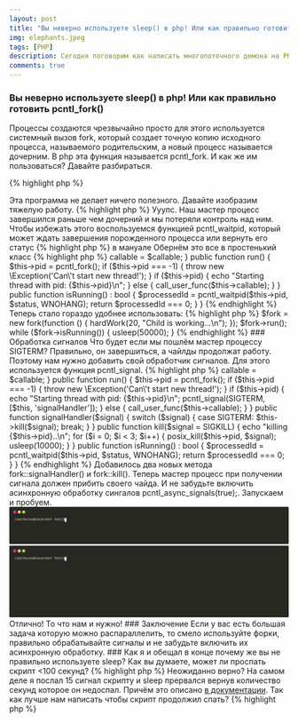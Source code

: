 ```yaml
---
layout: post
title: "Вы неверно используете sleep() в php! Или как правильно готовить pcntl_fork()"
img: elephants.jpeg
tags: [PHP]
description: Сегодня поговорим как написать многопоточного демона на PHP и не отстрелить себе ногу, а кто дочитает до конца, узнает, почему неверно использует sleep().
comments: true
---
```




### Вы неверно используете sleep() в php! Или как правильно готовить pcntl_fork()

Процессы создаются чрезвычайно просто для этого используется системный вызов fork, который создает точную копию исходного процесса, называемого родительским, а новый процесс называется дочерним.
В php эта функция называется pcntl_fork. И как же им пользоваться? Давайте разбираться.

{% highlight php %}
<?phpf

$pid = pcntl_fork();
if ($pid) {
    echo "Master process. Child pid is: {$pid}\n";
} else {
    echo "Child process. Pid {$pid}\n";
}
{% endhighlight %}

Функция pcntl_fork() в случае успеха возвращает pid дочерного процесса в родительском потоке, а в дочернем будет 0. В случае сбоя, в родительском процессе будет возвращено -1

<img src="  /assets/img/posts/sleep/pcntl_fork_demo1.svg?sanitize=true" alt="watcher screenshot" style="max-width:100%;">

Эта программа не делает ничего полезного. Давайте изобразим тяжелую работу.


{% highlight php %}
<?php

$pid = pcntl_fork();
if ($pid) {
    echo "Master process. Pid {$pid}\n";
    hardWork(2, "Master is working...\n");
} else {
    echo "Child process. Pid {$pid}\n";
    hardWork(5, "Child is working...\n");
}

function hardWork($timeToWork, $text)
{
    $time = time();
    while (time() - $time <= $timeToWork) {
        echo $text;
        usleep(500000);
    }
}
{% endhighlight %}


<img src="  /assets/img/posts/sleep/pcntl_fork_demo2.svg?sanitize=true" alt="watcher screenshot" style="max-width:100%;">

Ууупс. Наш мастер процесс завершился раньше чем дочерний и мы потеряли контроль над ним. Чтобы избежать этого воспользуемся функцией pcntl_waitpid, который может ждать завершения порожденного процесса или вернуть его статус 

{% highlight php %}
<?php

$pid = pcntl_fork();
if ($pid) {
    echo "Master process. Child pid {$pid}\n";
    while (true) {
        $pid = pcntl_waitpid($pid, $status, WNOHANG);
        if ($pid !== 0) {
             exit("Child done!\n");
        }
        usleep(50000);
    }
} else {
    echo "Child process. Pid {$pid}\n";
    hardWork(2, "Child is working...\n");
}
{% endhighlight %}

pcntl_waitpid приостанавливает выполнения мастера, пока дочерний процесс не завершится, но хотелось бы чтобы дочерний процесс сразу же вернул управление мастеру и он продолжил работать,
для этого третьм аргументом передадим WNOHANG. Второй параметр - $status, который передается по ссылке используется для получения дополнительной информации о статусе, подробнее в <a href="https://www.php.net/manual/ru/function.pcntl-waitpid.php">в мануале</a>


Обернём это все в простенький класс
{% highlight php %}
<?php

class fork
{
    protected $pid;
    protected $callable;

    public function __construct(callable $callable)
    {
        $this->callable = $callable;
    }

    public function run()
    {
        $this->pid = pcntl_fork();
        if ($this->pid  === -1) {
            throw new \Exception('Can\'t start new thread!');
        }
        if ($this->pid) {
            echo "Starting thread with pid: {$this->pid}\n";
        } else {
            call_user_func($this->callable);
        }
    }

    public function isRunning() : bool
    {
        $processedId = pcntl_waitpid($this->pid, $status, WNOHANG);

        return $processedId === 0;
    }

}
{% endhighlight %}

Теперь стало гораздо удобнее использовать:
{% highlight php %}
$fork = new fork(function () {
    hardWork(20, "Child is working...\n");
});

$fork->run();

while ($fork->isRunning()) {
    usleep(50000);
}
{% endhighlight %}


### Обработка сигналов

Что будет если мы пошлём мастер процессу SIGTERM?
Правильно, он завершиться, а чайлды продолжат работу. Поэтому нам нужно добавить свой обработчик сигналов.
Для этого используется функция pcntl_signal.

{% highlight php %}
<?php

pcntl_async_signals(true);

class fork
{
    protected $pid;
    protected $callable;

    public function __construct(callable $callable)
    {
        $this->callable = $callable;
    }

    public function run()
    {
        $this->pid = pcntl_fork();
        if ($this->pid  === -1) {
            throw new \Exception('Can\'t start new thread!');
        }
        if ($this->pid) {
            echo "Starting thread with pid: {$this->pid}\n";
            pcntl_signal(SIGTERM, [$this, 'signalHandler']);
        } else {
            call_user_func($this->callable);
        }
    }

    public function signalHandler($signal)
    {
        switch ($signal) {
            case SIGTERM:
                $this->kill($signal);
                break;
        }
    }
    public function kill($signal = SIGKILL)
    {
        echo "killing {$this->pid}..\n";
        for ($i = 0; $i < 3; $i++) {
            posix_kill($this->pid, $signal);
            usleep(10000);
        }
    }

    public function isRunning() : bool
    {
        $processedId = pcntl_waitpid($this->pid, $status, WNOHANG);

        return $processedId === 0;
    }

}
{% endhighlight %}

Добавилось два новых метода fork::signalHandler() и fork::kill(). Теперь мастер процесс при получении сигнала должен прибить своего чайда. И не забудьте включить асинхронную обработку сингалов pcntl_async_signals(true);.
Запускаем и пробуем.

<img src="  /assets/img/posts/sleep/pcntl_fork_demo3.svg?sanitize=true" alt="watcher screenshot" style="max-width:100%;">
<img src="  /assets/img/posts/sleep/pcntl_fork_demo4.svg?sanitize=true" alt="watcher screenshot" style="max-width:100%;">

Отлично! То что нам и нужно!

### Заключение
Если у вас есть большая задача которую можно распараллелить, то смело используйте форки, правильно обрабатывайте сигналы и не забудьте включить их асинхронную обработку.

### Как я и обещал в конце почему же вы не правильно используете sleep?

Как вы думаете, может ли проспать скрипт <100 секунд?
{% highlight php %}
<?php

pcntl_signal(15, function () {
    echo "Got signal 15 \n";
});

$startSleep = time();

sleep(100);

$slept = time() - $startSleep;
echo "Slept: {$slept} seconds!\n"; 
{% endhighlight %}


<img src="  /assets/img/posts/sleep/sleep_demo.svg?sanitize=true" alt="watcher screenshot" style="max-width:100%;">


Неожиданно верно? На самом деле я послал 15 сигнал скрипту и sleep прервался вернув количество секунд которое он недоспал. Причём это описано <a href="https://www.php.net/manual/en/function.sleep.php#refsect1-function.sleep-returnvalues">в документации</a>.

Так как лучше нам написать чтобы скрипт продолжил спать?
 
{% highlight php %}
<?php

pcntl_signal(15, function () {
    echo "Got signal 15 \n";
});

$sleep = 100;
while ($sleep) {
    echo "Estimate sleep {$sleep} \n";
    $sleep = sleep($sleep);
}
{% endhighlight %}

<img src="  /assets/img/posts/sleep/sleep_demo_right.svg?sanitize=true" style="max-width:100%;">

